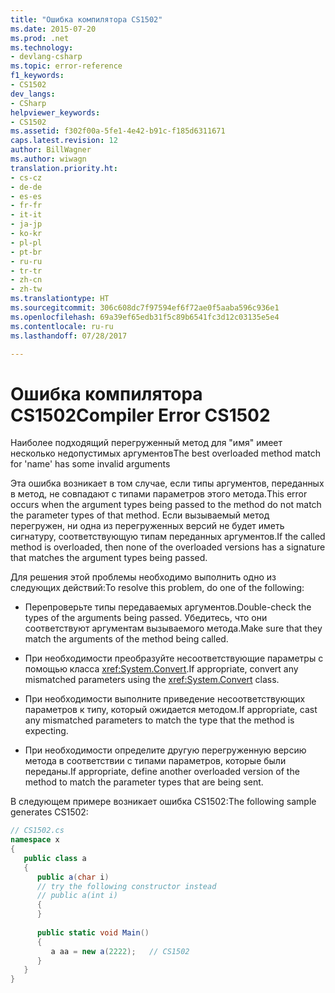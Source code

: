 ```yaml
---
title: "Ошибка компилятора CS1502"
ms.date: 2015-07-20
ms.prod: .net
ms.technology:
- devlang-csharp
ms.topic: error-reference
f1_keywords:
- CS1502
dev_langs:
- CSharp
helpviewer_keywords:
- CS1502
ms.assetid: f302f00a-5fe1-4e42-b91c-f185d6311671
caps.latest.revision: 12
author: BillWagner
ms.author: wiwagn
translation.priority.ht:
- cs-cz
- de-de
- es-es
- fr-fr
- it-it
- ja-jp
- ko-kr
- pl-pl
- pt-br
- ru-ru
- tr-tr
- zh-cn
- zh-tw
ms.translationtype: HT
ms.sourcegitcommit: 306c608dc7f97594ef6f72ae0f5aaba596c936e1
ms.openlocfilehash: 69a39ef65edb31f5c89b6541fc3d12c03135e5e4
ms.contentlocale: ru-ru
ms.lasthandoff: 07/28/2017

---
```

# <a name="compiler-error-cs1502"></a><span data-ttu-id="de614-102">Ошибка компилятора CS1502</span><span class="sxs-lookup"><span data-stu-id="de614-102">Compiler Error CS1502</span></span>
<span data-ttu-id="de614-103">Наиболее подходящий перегруженный метод для "имя" имеет несколько недопустимых аргументов</span><span class="sxs-lookup"><span data-stu-id="de614-103">The best overloaded method match for 'name' has some invalid arguments</span></span>  
  
 <span data-ttu-id="de614-104">Эта ошибка возникает в том случае, если типы аргументов, переданных в метод, не совпадают с типами параметров этого метода.</span><span class="sxs-lookup"><span data-stu-id="de614-104">This error occurs when the argument types being passed to the method do not match the parameter types of that method.</span></span> <span data-ttu-id="de614-105">Если вызываемый метод перегружен, ни одна из перегруженных версий не будет иметь сигнатуру, соответствующую типам переданных аргументов.</span><span class="sxs-lookup"><span data-stu-id="de614-105">If the called method is overloaded, then none of the overloaded versions has a signature that matches the argument types being passed.</span></span>  
  
 <span data-ttu-id="de614-106">Для решения этой проблемы необходимо выполнить одно из следующих действий:</span><span class="sxs-lookup"><span data-stu-id="de614-106">To resolve this problem, do one of the following:</span></span>  
  
-   <span data-ttu-id="de614-107">Перепроверьте типы передаваемых аргументов.</span><span class="sxs-lookup"><span data-stu-id="de614-107">Double-check the types of the arguments being passed.</span></span> <span data-ttu-id="de614-108">Убедитесь, что они соответствуют аргументам вызываемого метода.</span><span class="sxs-lookup"><span data-stu-id="de614-108">Make sure that they match the arguments of the method being called.</span></span>  
  
-   <span data-ttu-id="de614-109">При необходимости преобразуйте несоответствующие параметры с помощью класса <xref:System.Convert>.</span><span class="sxs-lookup"><span data-stu-id="de614-109">If appropriate, convert any mismatched parameters using the <xref:System.Convert> class.</span></span>  
  
-   <span data-ttu-id="de614-110">При необходимости выполните приведение несоответствующих параметров к типу, который ожидается методом.</span><span class="sxs-lookup"><span data-stu-id="de614-110">If appropriate, cast any mismatched parameters to match the type that the method is expecting.</span></span>  
  
-   <span data-ttu-id="de614-111">При необходимости определите другую перегруженную версию метода в соответствии с типами параметров, которые были переданы.</span><span class="sxs-lookup"><span data-stu-id="de614-111">If appropriate, define another overloaded version of the method to match the parameter types that are being sent.</span></span>  
  
 <span data-ttu-id="de614-112">В следующем примере возникает ошибка CS1502:</span><span class="sxs-lookup"><span data-stu-id="de614-112">The following sample generates CS1502:</span></span>  
  
```csharp  
// CS1502.cs  
namespace x  
{  
   public class a  
   {  
      public a(char i)  
      // try the following constructor instead  
      // public a(int i)  
      {  
      }  
  
      public static void Main()  
      {  
         a aa = new a(2222);   // CS1502  
      }  
   }  
}  
```

